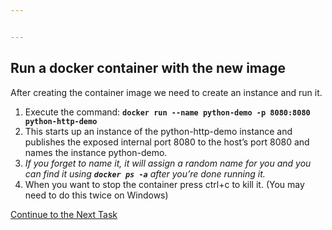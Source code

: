 ```yaml
---


---
```


<h2 id="run-a-docker-container-with-the-new-image">Run a docker container with the new image</h2>
<p>After creating the container image we need to create an instance and run it.</p>
<ol>
<li>Execute the command: <strong><code>docker run --name python-demo -p 8080:8080 python-http-demo</code></strong></li>
<li>This starts up an instance of the python-http-demo instance and publishes the exposed internal port 8080 to the host’s port 8080 and names the instance python-demo.</li>
<li><em>If you forget to name it, it will assign a random name for you and you can find it using <strong><code>docker ps -a</code></strong> after you’re done running it.</em></li>
<li>When you want to stop the container press ctrl+c to kill it. (You may need to do this twice on Windows)</li>
</ol>
<p><a href="https://github.com/Burwood/containers101/blob/master/containers_lab/task_7.md">Continue to the Next Task</a></p>

